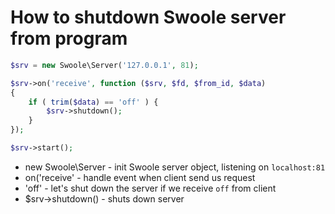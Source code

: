 # How to shutdown Swoole server from program

```php
$srv = new Swoole\Server('127.0.0.1', 81);

$srv->on('receive', function ($srv, $fd, $from_id, $data)
{
    if ( trim($data) == 'off' ) {
        $srv->shutdown();
    }
});

$srv->start();
```

- new Swoole\Server - init Swoole server object, listening on `localhost:81`
- on('receive' - handle event when client send us request
- 'off' - let's shut down the server if we receive `off` from client
- $srv->shutdown() - shuts down server
